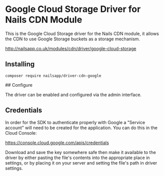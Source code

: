 # Google Cloud Storage Driver for Nails CDN Module

This is the Google Cloud Storage driver for the Nails CDN module, it allows the CDN to use Google Storage buckets as a storage mechanism.

http://nailsapp.co.uk/modules/cdn/driver/google-cloud-storage


## Installing

    composer require nailsapp/driver-cdn-google
    
    
## Configure

The driver can be enabled and configured via the admin interface.


## Credentials

In order for the SDK to authenticate properly with Google a "Service account" will need to be created for the application. You can do this in the Cloud Console:

https://console.cloud.google.com/apis/credentials

Download and save the key somewhere safe then make it available to the driver by either pasting the file's contents into the appropriate place in settings, or by placing it on your server and setting the file's path in driver settings.
